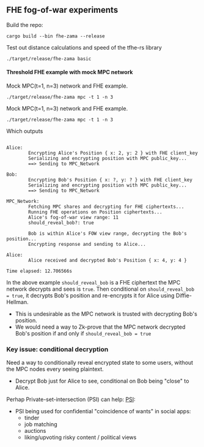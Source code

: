 
## FHE fog-of-war experiments

Build the repo:
```
cargo build --bin fhe-zama --release
```

Test out distance calculations and speed of the tfhe-rs library
```
./target/release/fhe-zama basic
```

#### Threshold FHE example with mock MPC network

Mock MPC(t=1, n=3) network and FHE example.
```
./target/release/fhe-zama mpc -t 1 -n 3
```


Mock MPC(t=1, n=3) network and FHE example.
```
./target/release/fhe-zama mpc -t 1 -n 3
```

Which outputs
```

Alice:
        Encrypting Alice's Position { x: 2, y: 2 } with FHE client_key
        Serializing and encrypting position with MPC public_key...
        ==> Sending to MPC_Network

Bob:
        Encrypting Bob's Position { x: ?, y: ? } with FHE client_key
        Serializing and encrypting position with MPC public_key...
        ==> Sending to MPC_Network

MPC_Network:
        Fetching MPC shares and decrypting for FHE ciphertexts...
        Running FHE operations on Position ciphertexts...
        Alice's fog-of-war view range: 11
        should_reveal_bob?: true

        Bob is within Alice's FOW view range, decrypting the Bob's position...
        Encrypting response and sending to Alice...

Alice:
        Alice received and decrypted Bob's Position { x: 4, y: 4 }

Time elapsed: 12.706566s
```

In the above example `should_reveal_bob` is a FHE ciphertext the MPC network decrypts and sees is `true`.
Then conditional on `should_reveal_bob = true`, it decrypts Bob's position and re-encrypts it for Alice using
Diffie-Hellman.
- This is undesirable as the MPC network is trusted with decrypting Bob's position.
- We would need a way to Zk-prove that the MPC network decrypted Bob's position if and only if `should_reveal_bob = true`


### Key issue: conditional decryption
Need a way to conditionally reveal encrypted state to some users, without the MPC nodes every seeing plaintext.
- Decrypt Bob just for Alice to see, conditional on Bob being "close" to Alice.

Perhap Private-set-intersection (PSI) can help:
[PSI](https://github.com/gausslabs/MP-PSI/blob/main/pkg/README.md):
- PSI being used for confidential "coincidence of wants" in social apps:
    - tinder
    - job matching
    - auctions
    - liking/upvoting risky content / political views
